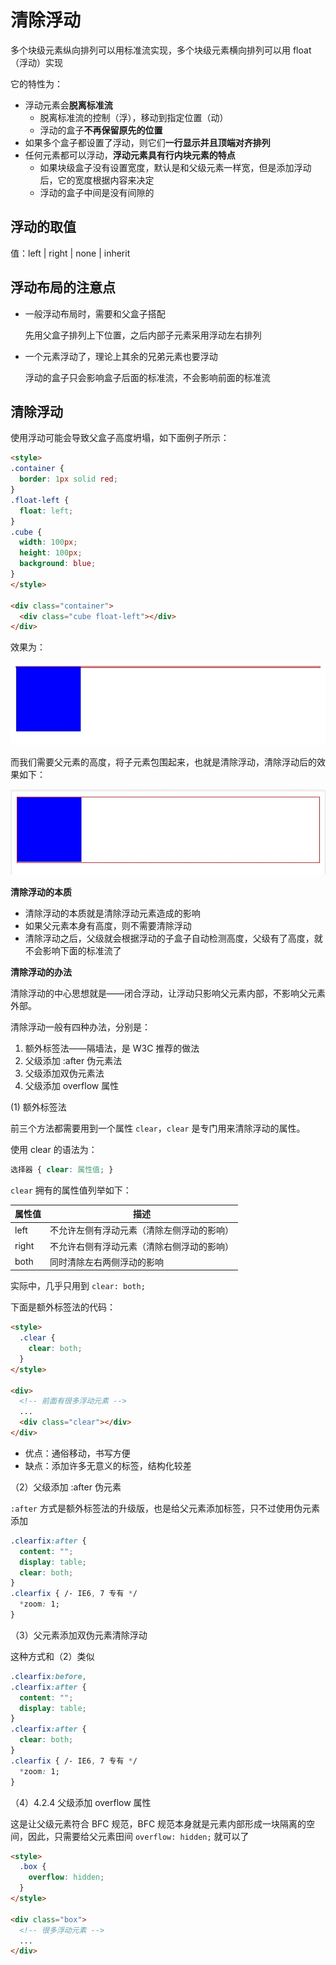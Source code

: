 # 清除浮动

多个块级元素纵向排列可以用标准流实现，多个块级元素横向排列可以用 float（浮动）实现

它的特性为：

- 浮动元素会**脱离标准流**
  - 脱离标准流的控制（浮），移动到指定位置（动）
  - 浮动的盒子**不再保留原先的位置**
- 如果多个盒子都设置了浮动，则它们**一行显示并且顶端对齐排列**
- 任何元素都可以浮动，**浮动元素具有行内块元素的特点**
  - 如果块级盒子没有设置宽度，默认是和父级元素一样宽，但是添加浮动后，它的宽度根据内容来决定
  - 浮动的盒子中间是没有间隙的

## 浮动的取值

值：left | right | none | inherit

## 浮动布局的注意点

- 一般浮动布局时，需要和父盒子搭配

  先用父盒子排列上下位置，之后内部子元素采用浮动左右排列

- 一个元素浮动了，理论上其余的兄弟元素也要浮动

  浮动的盒子只会影响盒子后面的标准流，不会影响前面的标准流

## 清除浮动

使用浮动可能会导致父盒子高度坍塌，如下面例子所示：

```html
<style>
.container {
  border: 1px solid red;
}
.float-left {
  float: left;
}
.cube {
  width: 100px;
  height: 100px;
  background: blue;
}
</style>

<div class="container">
  <div class="cube float-left"></div>
</div>
```

效果为：

![](./img/clear-float1.jpg)

而我们需要父元素的高度，将子元素包围起来，也就是清除浮动，清除浮动后的效果如下：

![](./img/clear-float2.jpg)

**清除浮动的本质**

- 清除浮动的本质就是清除浮动元素造成的影响
- 如果父元素本身有高度，则不需要清除浮动
- 清除浮动之后，父级就会根据浮动的子盒子自动检测高度，父级有了高度，就不会影响下面的标准流了

**清除浮动的办法**

清除浮动的中心思想就是——闭合浮动，让浮动只影响父元素内部，不影响父元素外部。

清除浮动一般有四种办法，分别是：

1. 额外标签法——隔墙法，是 W3C 推荐的做法
2. 父级添加 :after 伪元素法
3. 父级添加双伪元素法
4. 父级添加 overflow 属性

(1) 额外标签法

前三个方法都需要用到一个属性 `clear`，`clear` 是专门用来清除浮动的属性。

使用 clear 的语法为：

```css
选择器 { clear: 属性值; }
```

`clear` 拥有的属性值列举如下：


| 属性值 | 描述                                       |
| ------ | ------------------------------------------ |
| left   | 不允许左侧有浮动元素（清除左侧浮动的影响） |
| right  | 不允许右侧有浮动元素（清除右侧浮动的影响） |
| both   | 同时清除左右两侧浮动的影响                 |

实际中，几乎只用到 `clear: both;`

下面是额外标签法的代码：

```html
<style>
  .clear {
    clear: both;
  }
</style>

<div>
  <!-- 前面有很多浮动元素 -->
  ...
  <div class="clear"></div>
</div>
```

- 优点：通俗移动，书写方便
- 缺点：添加许多无意义的标签，结构化较差

（2）父级添加 :after 伪元素

`:after` 方式是额外标签法的升级版，也是给父元素添加标签，只不过使用伪元素添加

```css
.clearfix:after {
  content: "";
  display: table;
  clear: both;
}
.clearfix { /- IE6, 7 专有 */
  *zoom: 1;
}
```

（3）父元素添加双伪元素清除浮动

这种方式和（2）类似

```css
.clearfix:before,
.clearfix:after {
  content: "";
  display: table;
}
.clearfix:after {
  clear: both;
}
.clearfix { /- IE6, 7 专有 */
  *zoom: 1;
}
```

（4）4.2.4 父级添加 overflow 属性

这是让父级元素符合 BFC 规范，BFC 规范本身就是元素内部形成一块隔离的空间，因此，只需要给父元素田间 `overflow: hidden;` 就可以了

```html
<style>
  .box {
    overflow: hidden;
  }
</style>

<div class="box">
  <!-- 很多浮动元素 -->
  ...
</div>
```
